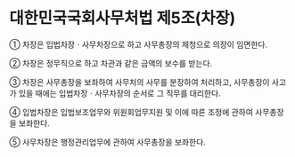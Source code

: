 # 대한민국국회사무처법 제5조(차장)

① 차장은 입법차장ㆍ사무차장으로 하고 사무총장의 제청으로 의장이 임면한다.

② 차장은 정무직으로 하고 차관과 같은 금액의 보수를 받는다.

③ 차장은 사무총장을 보좌하여 사무처의 사무를 분장하여 처리하고, 사무총장이 사고가 있을 때에는 입법차장ㆍ사무차장의 순서로 그 직무를 대리한다.

④ 입법차장은 입법보조업무와 위원회업무지원 및 이에 따른 조정에 관하여 사무총장을 보좌한다.

⑤ 사무차장은 행정관리업무에 관하여 사무총장을 보좌한다.
